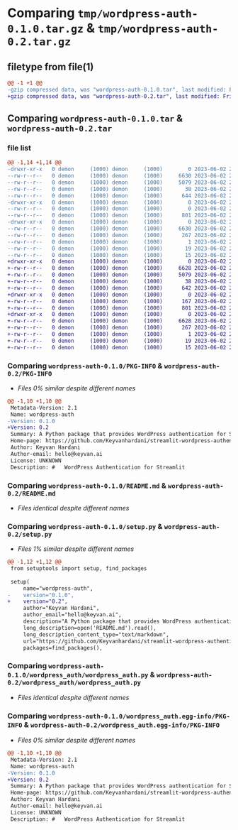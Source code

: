 # Comparing `tmp/wordpress-auth-0.1.0.tar.gz` & `tmp/wordpress-auth-0.2.tar.gz`

## filetype from file(1)

```diff
@@ -1 +1 @@
-gzip compressed data, was "wordpress-auth-0.1.0.tar", last modified: Fri Jun  2 22:02:45 2023, max compression
+gzip compressed data, was "wordpress-auth-0.2.tar", last modified: Fri Jun  2 23:40:09 2023, max compression
```

## Comparing `wordpress-auth-0.1.0.tar` & `wordpress-auth-0.2.tar`

### file list

```diff
@@ -1,14 +1,14 @@
-drwxr-xr-x   0 demon     (1000) demon     (1000)        0 2023-06-02 22:02:45.862375 wordpress-auth-0.1.0/
--rw-r--r--   0 demon     (1000) demon     (1000)     6630 2023-06-02 22:02:45.862375 wordpress-auth-0.1.0/PKG-INFO
--rw-r--r--   0 demon     (1000) demon     (1000)     5079 2023-06-02 21:59:39.000000 wordpress-auth-0.1.0/README.md
--rw-r--r--   0 demon     (1000) demon     (1000)       38 2023-06-02 22:02:45.862375 wordpress-auth-0.1.0/setup.cfg
--rw-r--r--   0 demon     (1000) demon     (1000)      644 2023-06-02 21:02:33.000000 wordpress-auth-0.1.0/setup.py
-drwxr-xr-x   0 demon     (1000) demon     (1000)        0 2023-06-02 22:02:45.862375 wordpress-auth-0.1.0/wordpress_auth/
--rw-r--r--   0 demon     (1000) demon     (1000)        0 2023-06-02 21:12:48.000000 wordpress-auth-0.1.0/wordpress_auth/__init__.py
--rw-r--r--   0 demon     (1000) demon     (1000)      801 2023-06-02 20:45:16.000000 wordpress-auth-0.1.0/wordpress_auth/wordpress_auth.py
-drwxr-xr-x   0 demon     (1000) demon     (1000)        0 2023-06-02 22:02:45.862375 wordpress-auth-0.1.0/wordpress_auth.egg-info/
--rw-r--r--   0 demon     (1000) demon     (1000)     6630 2023-06-02 22:02:45.000000 wordpress-auth-0.1.0/wordpress_auth.egg-info/PKG-INFO
--rw-r--r--   0 demon     (1000) demon     (1000)      267 2023-06-02 22:02:45.000000 wordpress-auth-0.1.0/wordpress_auth.egg-info/SOURCES.txt
--rw-r--r--   0 demon     (1000) demon     (1000)        1 2023-06-02 22:02:45.000000 wordpress-auth-0.1.0/wordpress_auth.egg-info/dependency_links.txt
--rw-r--r--   0 demon     (1000) demon     (1000)       19 2023-06-02 22:02:45.000000 wordpress-auth-0.1.0/wordpress_auth.egg-info/requires.txt
--rw-r--r--   0 demon     (1000) demon     (1000)       15 2023-06-02 22:02:45.000000 wordpress-auth-0.1.0/wordpress_auth.egg-info/top_level.txt
+drwxr-xr-x   0 demon     (1000) demon     (1000)        0 2023-06-02 23:40:09.898403 wordpress-auth-0.2/
+-rw-r--r--   0 demon     (1000) demon     (1000)     6628 2023-06-02 23:40:09.898403 wordpress-auth-0.2/PKG-INFO
+-rw-r--r--   0 demon     (1000) demon     (1000)     5079 2023-06-02 21:59:39.000000 wordpress-auth-0.2/README.md
+-rw-r--r--   0 demon     (1000) demon     (1000)       38 2023-06-02 23:40:09.898403 wordpress-auth-0.2/setup.cfg
+-rw-r--r--   0 demon     (1000) demon     (1000)      642 2023-06-02 23:39:40.000000 wordpress-auth-0.2/setup.py
+drwxr-xr-x   0 demon     (1000) demon     (1000)        0 2023-06-02 23:40:09.898403 wordpress-auth-0.2/wordpress_auth/
+-rw-r--r--   0 demon     (1000) demon     (1000)      167 2023-06-02 23:34:30.000000 wordpress-auth-0.2/wordpress_auth/__init__.py
+-rw-r--r--   0 demon     (1000) demon     (1000)      801 2023-06-02 20:45:16.000000 wordpress-auth-0.2/wordpress_auth/wordpress_auth.py
+drwxr-xr-x   0 demon     (1000) demon     (1000)        0 2023-06-02 23:40:09.898403 wordpress-auth-0.2/wordpress_auth.egg-info/
+-rw-r--r--   0 demon     (1000) demon     (1000)     6628 2023-06-02 23:40:09.000000 wordpress-auth-0.2/wordpress_auth.egg-info/PKG-INFO
+-rw-r--r--   0 demon     (1000) demon     (1000)      267 2023-06-02 23:40:09.000000 wordpress-auth-0.2/wordpress_auth.egg-info/SOURCES.txt
+-rw-r--r--   0 demon     (1000) demon     (1000)        1 2023-06-02 23:40:09.000000 wordpress-auth-0.2/wordpress_auth.egg-info/dependency_links.txt
+-rw-r--r--   0 demon     (1000) demon     (1000)       19 2023-06-02 23:40:09.000000 wordpress-auth-0.2/wordpress_auth.egg-info/requires.txt
+-rw-r--r--   0 demon     (1000) demon     (1000)       15 2023-06-02 23:40:09.000000 wordpress-auth-0.2/wordpress_auth.egg-info/top_level.txt
```

### Comparing `wordpress-auth-0.1.0/PKG-INFO` & `wordpress-auth-0.2/PKG-INFO`

 * *Files 0% similar despite different names*

```diff
@@ -1,10 +1,10 @@
 Metadata-Version: 2.1
 Name: wordpress-auth
-Version: 0.1.0
+Version: 0.2
 Summary: A Python package that provides WordPress authentication for Streamlit applications.
 Home-page: https://github.com/Keyvanhardani/streamlit-wordpress-authentication
 Author: Keyvan Hardani
 Author-email: hello@keyvan.ai
 License: UNKNOWN
 Description: #   WordPress Authentication for Streamlit
```

### Comparing `wordpress-auth-0.1.0/README.md` & `wordpress-auth-0.2/README.md`

 * *Files identical despite different names*

### Comparing `wordpress-auth-0.1.0/setup.py` & `wordpress-auth-0.2/setup.py`

 * *Files 1% similar despite different names*

```diff
@@ -1,12 +1,12 @@
 from setuptools import setup, find_packages
 
 setup(
     name="wordpress-auth",
-    version="0.1.0",
+    version="0.2",
     author="Keyvan Hardani",
     author_email="hello@keyvan.ai",
     description="A Python package that provides WordPress authentication for Streamlit applications.",
     long_description=open('README.md').read(),
     long_description_content_type="text/markdown",
     url="https://github.com/Keyvanhardani/streamlit-wordpress-authentication",
     packages=find_packages(),
```

### Comparing `wordpress-auth-0.1.0/wordpress_auth/wordpress_auth.py` & `wordpress-auth-0.2/wordpress_auth/wordpress_auth.py`

 * *Files identical despite different names*

### Comparing `wordpress-auth-0.1.0/wordpress_auth.egg-info/PKG-INFO` & `wordpress-auth-0.2/wordpress_auth.egg-info/PKG-INFO`

 * *Files 0% similar despite different names*

```diff
@@ -1,10 +1,10 @@
 Metadata-Version: 2.1
 Name: wordpress-auth
-Version: 0.1.0
+Version: 0.2
 Summary: A Python package that provides WordPress authentication for Streamlit applications.
 Home-page: https://github.com/Keyvanhardani/streamlit-wordpress-authentication
 Author: Keyvan Hardani
 Author-email: hello@keyvan.ai
 License: UNKNOWN
 Description: #   WordPress Authentication for Streamlit
```

